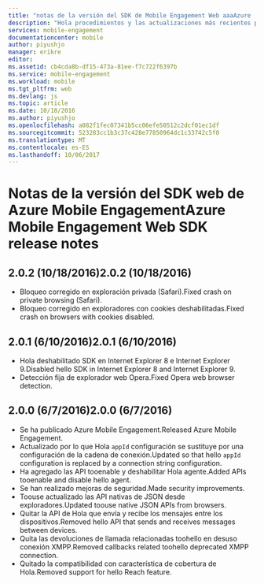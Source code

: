 ```yaml
---
title: "notas de la versión del SDK de Mobile Engagement Web aaaAzure | Documentos de Microsoft"
description: "Hola procedimientos y las actualizaciones más recientes para Web SDK de Azure Mobile Engagement"
services: mobile-engagement
documentationcenter: mobile
author: piyushjo
manager: erikre
editor: 
ms.assetid: cb4cda8b-df15-473a-81ee-f7c722f6397b
ms.service: mobile-engagement
ms.workload: mobile
ms.tgt_pltfrm: web
ms.devlang: js
ms.topic: article
ms.date: 10/18/2016
ms.author: piyushjo
ms.openlocfilehash: a082f1fec07341b5cc06efe50512c2dcf01ec1df
ms.sourcegitcommit: 523283cc1b3c37c428e77850964dc1c33742c5f0
ms.translationtype: MT
ms.contentlocale: es-ES
ms.lasthandoff: 10/06/2017
---
```

# <a name="azure-mobile-engagement-web-sdk-release-notes"></a><span data-ttu-id="21a53-103">Notas de la versión del SDK web de Azure Mobile Engagement</span><span class="sxs-lookup"><span data-stu-id="21a53-103">Azure Mobile Engagement Web SDK release notes</span></span>
## <a name="202-10182016"></a><span data-ttu-id="21a53-104">2.0.2 (10/18/2016)</span><span class="sxs-lookup"><span data-stu-id="21a53-104">2.0.2 (10/18/2016)</span></span>
* <span data-ttu-id="21a53-105">Bloqueo corregido en exploración privada (Safari).</span><span class="sxs-lookup"><span data-stu-id="21a53-105">Fixed crash on private browsing (Safari).</span></span>
* <span data-ttu-id="21a53-106">Bloqueo corregido en exploradores con cookies deshabilitadas.</span><span class="sxs-lookup"><span data-stu-id="21a53-106">Fixed crash on browsers with cookies disabled.</span></span>

## <a name="201-6102016"></a><span data-ttu-id="21a53-107">2.0.1 (6/10/2016)</span><span class="sxs-lookup"><span data-stu-id="21a53-107">2.0.1 (6/10/2016)</span></span>
* <span data-ttu-id="21a53-108">Hola deshabilitado SDK en Internet Explorer 8 e Internet Explorer 9.</span><span class="sxs-lookup"><span data-stu-id="21a53-108">Disabled hello SDK in Internet Explorer 8 and Internet Explorer 9.</span></span>
* <span data-ttu-id="21a53-109">Detección fija de explorador web Opera.</span><span class="sxs-lookup"><span data-stu-id="21a53-109">Fixed Opera web browser detection.</span></span>

## <a name="200-672016"></a><span data-ttu-id="21a53-110">2.0.0 (6/7/2016)</span><span class="sxs-lookup"><span data-stu-id="21a53-110">2.0.0 (6/7/2016)</span></span>
* <span data-ttu-id="21a53-111">Se ha publicado Azure Mobile Engagement.</span><span class="sxs-lookup"><span data-stu-id="21a53-111">Released Azure Mobile Engagement.</span></span>
* <span data-ttu-id="21a53-112">Actualizado por lo que Hola `appId` configuración se sustituye por una configuración de la cadena de conexión.</span><span class="sxs-lookup"><span data-stu-id="21a53-112">Updated so that hello `appId` configuration is replaced by a connection string configuration.</span></span>
* <span data-ttu-id="21a53-113">Ha agregado las API tooenable y deshabilitar Hola agente.</span><span class="sxs-lookup"><span data-stu-id="21a53-113">Added APIs tooenable and disable hello agent.</span></span>
* <span data-ttu-id="21a53-114">Se han realizado mejoras de seguridad.</span><span class="sxs-lookup"><span data-stu-id="21a53-114">Made security improvements.</span></span>
* <span data-ttu-id="21a53-115">Toouse actualizado las API nativas de JSON desde exploradores.</span><span class="sxs-lookup"><span data-stu-id="21a53-115">Updated toouse native JSON APIs from browsers.</span></span>
* <span data-ttu-id="21a53-116">Quitar la API de Hola que envía y recibe los mensajes entre los dispositivos.</span><span class="sxs-lookup"><span data-stu-id="21a53-116">Removed hello API that sends and receives messages between devices.</span></span>
* <span data-ttu-id="21a53-117">Quita las devoluciones de llamada relacionadas toohello en desuso conexión XMPP.</span><span class="sxs-lookup"><span data-stu-id="21a53-117">Removed callbacks related toohello deprecated XMPP connection.</span></span>
* <span data-ttu-id="21a53-118">Quitado la compatibilidad con característica de cobertura de Hola.</span><span class="sxs-lookup"><span data-stu-id="21a53-118">Removed support for hello Reach feature.</span></span>


